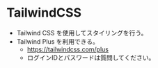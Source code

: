# TailwindCSS

- Tailwind CSS を使用してスタイリングを行う。
- Tailwind Plus を利用できる。
  - https://tailwindcss.com/plus
  - ログインIDとパスワードは質問してください。
